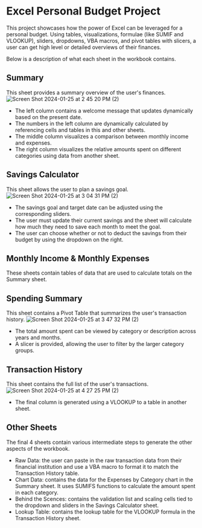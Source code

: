 # Excel Personal Budget Project
This project showcases how the power of Excel can be leveraged for a personal budget. Using tables, visualizations, formulae (like SUMIF and VLOOKUP), sliders, dropdowns, VBA macros, and pivot tables with slicers, a user can get high level or detailed overviews of their finances.

Below is a description of what each sheet in the workbook contains.

## Summary
This sheet provides a summary overview of the user's finances.
![Screen Shot 2024-01-25 at 2 45 20 PM (2)](https://github.com/nwferreri/excel-budget-project/assets/112211174/146468b2-6327-4a84-82ae-e29f7f71d926)
* The left column contains a welcome message that updates dynamically based on the present date.
* The numbers in the left column are dynamically calculated by referencing cells and tables in this and other sheets.
* The middle column visualizes a comparison between monthly income and expenses.
* The right column visualizes the relative amounts spent on different categories using data from another sheet.

## Savings Calculator
This sheet allows the user to plan a savings goal.
![Screen Shot 2024-01-25 at 3 04 31 PM (2)](https://github.com/nwferreri/excel-budget-project/assets/112211174/269b0d16-4b06-4ca6-ae9f-73eba70ce7c5)
* The savings goal and target date can be adjusted using the corresponding sliders.
* The user must update their current savings and the sheet will calculate how much they need to save each month to meet the goal.
* The user can choose whether or not to deduct the savings from their budget by using the dropdown on the right.

## Monthly Income & Monthly Expenses
These sheets contain tables of data that are used to calculate totals on the Summary sheet.

## Spending Summary
This sheet contains a Pivot Table that summarizes the user's transaction history.
![Screen Shot 2024-01-25 at 3 47 32 PM (2)](https://github.com/nwferreri/excel-budget-project/assets/112211174/192b6d55-f899-480c-970f-fbe6d695c6cc)
* The total amount spent can be viewed by category or description across years and months.
* A slicer is provided, allowing the user to filter by the larger category groups.

## Transaction History
This sheet contains the full list of the user's transactions.
![Screen Shot 2024-01-25 at 4 27 25 PM (2)](https://github.com/nwferreri/excel-budget-project/assets/112211174/902c4398-a358-4d02-9376-4b86a2e1ef57)
* The final column is generated using a VLOOKUP to a table in another sheet.

## Other Sheets
The final 4 sheets contain various intermediate steps to generate the other aspects of the workbook.
* Raw Data: the user can paste in the raw transaction data from their financial institution and use a VBA macro to format it to match the Transaction History table.
* Chart Data: contains the data for the Expenses by Category chart in the Summary sheet. It uses SUMIFS functions to calculate the amount spent in each category.
* Behind the Scences: contains the validation list and scaling cells tied to the dropdown and sliders in the Savings Calculator sheet.
* Lookup Table: contains the lookup table for the VLOOKUP formula in the Transaction History sheet.

